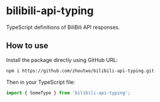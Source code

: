 # bilibili-api-typing

TypeScript definitions of BiliBili API responses.

## How to use
Install the package directly using GitHub URL:
```sh
npm i https://github.com/zhoutwo/bilibili-api-typing.git
```

Then in your TypeScript file:
```typescript
import { SomeType } from 'bilibili-api-typing';
```
